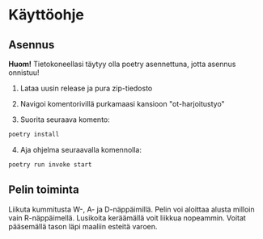 # Käyttöohje

## Asennus

**Huom!** Tietokoneellasi täytyy olla poetry asennettuna, jotta asennus onnistuu!

1. Lataa uusin release ja pura zip-tiedosto

2. Navigoi komentorivillä purkamaasi kansioon "ot-harjoitustyo"

3. Suorita seuraava komento: 
```bash
poetry install
```

4. Aja ohjelma seuraavalla komennolla:
```bash
poetry run invoke start
```

## Pelin toiminta

Liikuta kummitusta W-, A- ja D-näppäimillä. Pelin voi aloittaa alusta milloin vain R-näppäimellä. Lusikoita keräämällä voit liikkua nopeammin. Voitat pääsemällä tason läpi maaliin esteitä varoen.

